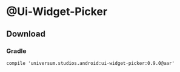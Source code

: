 @Ui-Widget-Picker
===============

## Download ##

### Gradle ###

    compile 'universum.studios.android:ui-widget-picker:0.9.0@aar'
